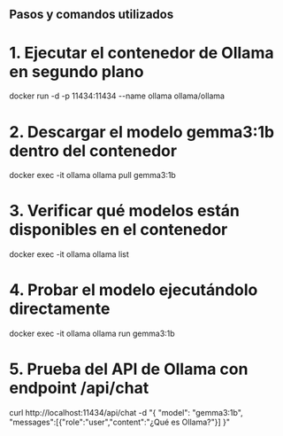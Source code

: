 ## Pasos y comandos utilizados

# 1. Ejecutar el contenedor de Ollama en segundo plano
docker run -d -p 11434:11434 --name ollama ollama/ollama

# 2. Descargar el modelo gemma3:1b dentro del contenedor
docker exec -it ollama ollama pull gemma3:1b

# 3. Verificar qué modelos están disponibles en el contenedor
docker exec -it ollama ollama list

# 4. Probar el modelo ejecutándolo directamente
docker exec -it ollama ollama run gemma3:1b

# 5. Prueba del API de Ollama con endpoint /api/chat
curl http://localhost:11434/api/chat -d "{
  \"model\": \"gemma3:1b\",
  \"messages\":[{\"role\":\"user\",\"content\":\"¿Qué es Ollama?\"}]
}"